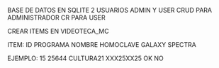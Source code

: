 BASE DE DATOS EN SQLITE 
2 USUARIOS ADMIN Y USER
CRUD PARA ADMINISTRADOR 
CR   PARA USER 

CREAR ITEMS EN VIDEOTECA_MC

ITEM: 
  ID   PROGRAMA  NOMBRE  HOMOCLAVE  GALAXY  SPECTRA

  EJEMPLO:
  15  25644  CULTURA21  XXX25XX25  OK  NO
